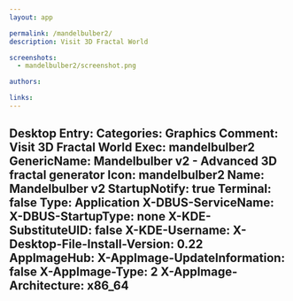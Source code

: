 ```yaml
---
layout: app

permalink: /mandelbulber2/
description: Visit 3D Fractal World

screenshots:
  - mandelbulber2/screenshot.png

authors:

links:
---
```

Desktop Entry:
  Categories: Graphics
  Comment: Visit 3D Fractal World
  Exec: mandelbulber2
  GenericName: Mandelbulber v2 - Advanced 3D fractal generator
  Icon: mandelbulber2
  Name: Mandelbulber v2
  StartupNotify: true
  Terminal: false
  Type: Application
  X-DBUS-ServiceName: 
  X-DBUS-StartupType: none
  X-KDE-SubstituteUID: false
  X-KDE-Username: 
  X-Desktop-File-Install-Version: 0.22
AppImageHub:
  X-AppImage-UpdateInformation: false
  X-AppImage-Type: 2
  X-AppImage-Architecture: x86_64
---
